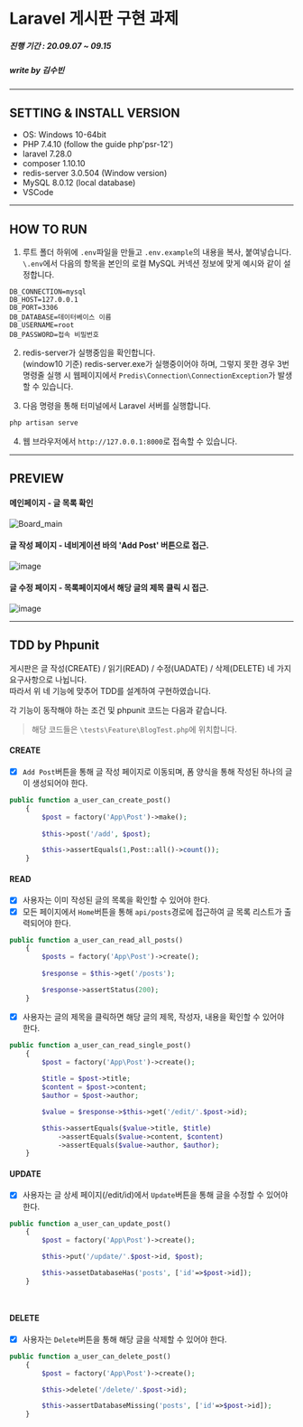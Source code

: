 # Laravel 게시판 구현 과제  
##### 진행 기간 : 20.09.07 ~ 09.15  
##### write by 김수빈  

---

## SETTING & INSTALL VERSION

+ OS: Windows 10-64bit
+ PHP 7.4.10 (follow the guide php'psr-12')
+ laravel 7.28.0
+ composer 1.10.10
+ redis-server 3.0.504 (Window version)
+ MySQL 8.0.12 (local database)
+ VSCode 

---

## HOW TO RUN

1. 루트 폴더 하위에 `.env`파일을 만들고 `.env.example`의 내용을 복사, 붙여넣습니다.  
`\.env`에서 다음의 항목을 본인의 로컬 MySQL 커넥션 정보에 맞게 예시와 같이 설정합니다.  
```{.no-highlight}
DB_CONNECTION=mysql
DB_HOST=127.0.0.1
DB_PORT=3306
DB_DATABASE=데이터베이스 이름
DB_USERNAME=root
DB_PASSWORD=접속 비밀번호
```
2. redis-server가 실행중임을 확인합니다.  
(window10 기준) redis-server.exe가 실행중이어야 하며, 그렇지 못한 경우 3번 명령줄 실행 시 웹페이지에서 
`Predis\Connection\ConnectionException`가 발생할 수 있습니다.  

3. 다음 명령을 통해 터미널에서 Laravel 서버를 실행합니다.  
 
```bash
php artisan serve
```
4. 웹 브라우저에서 `http://127.0.0.1:8000`로 접속할 수 있습니다.   

---

## PREVIEW

#### 메인페이지 - 글 목록 확인 
![Board_main](https://user-images.githubusercontent.com/41335539/93220221-2e809800-f7a7-11ea-9c63-a0aaadcefa70.JPG)

#### 글 작성 페이지 - 네비게이션 바의 'Add Post' 버튼으로 접근.
![image](https://user-images.githubusercontent.com/41335539/93221822-2aee1080-f7a9-11ea-9bdf-8d40c3d97edf.png)

#### 글 수정 페이지 - 목록페이지에서 해당 글의 제목 클릭 시 접근.
![image](https://user-images.githubusercontent.com/41335539/93220628-bf577380-f7a7-11ea-9ecf-5ae1d89bfc02.png)

---

## TDD by Phpunit

게시판은 글 작성(CREATE) / 읽기(READ) / 수정(UADATE) / 삭제(DELETE) 네 가지 요구사항으로 나뉩니다.   
따라서 위 네 기능에 맞추어 TDD를 설계하여 구현하였습니다.  

각 기능이 동작해야 하는 조건 및 phpunit 코드는 다음과 같습니다.  

> 해당 코드들은 `\tests\Feature\BlogTest.php`에 위치합니다.  

#### CREATE

- [x] `Add Post`버튼을 통해 글 작성 페이지로 이동되며, 폼 양식을 통해 작성된 하나의 글이 생성되어야 한다.  
```PHP
public function a_user_can_create_post()
    {
        $post = factory('App\Post')->make();
        
        $this->post('/add', $post);

        $this->assertEquals(1,Post::all()->count());
    }
```

#### READ

- [X] 사용자는 이미 작성된 글의 목록을 확인할 수 있어야 한다.  
- [x] 모든 페이지에서 `Home`버튼을 통해 `api/posts`경로에 접근하여 글 목록 리스트가 출력되어야 한다.
```PHP
public function a_user_can_read_all_posts()
    {
        $posts = factory('App\Post')->create();
        
        $response = $this->get('/posts');

        $response->assertStatus(200);
    }
```
- [x] 사용자는 글의 제목을 클릭하면 해당 글의 제목, 작성자, 내용을 확인할 수 있어야 한다.  
```PHP
public function a_user_can_read_single_post()
    {
        $post = factory('App\Post')->create();
        
        $title = $post->title;
        $content = $post->content;
        $author = $post->author;

        $value = $response->$this->get('/edit/'.$post->id);

        $this->assertEquals($value->title, $title)
            ->assertEquals($value->content, $content)
            ->assertEquals($value->author, $author);
    }
```

#### UPDATE

- [x] 사용자는 글 상세 페이지(/edit/id)에서 `Update`버튼을 통해 글을 수정할 수 있어야 한다.  
```PHP
public function a_user_can_update_post()
    {
        $post = factory('App\Post')->create();

        $this->put('/update/'.$post->id, $post);

        $this->assetDatabaseHas('posts', ['id'=>$post->id]);
    } 

    
```
#### DELETE

- [x] 사용자는 `Delete`버튼을 통해 해당 글을 삭제할 수 있어야 한다. 
```PHP
public function a_user_can_delete_post()
    {
        $post = factory('App\Post')->create();

        $this->delete('/delete/'.$post->id);

        $this->assertDatabaseMissing('posts', ['id'=>$post->id]);
    }
```
